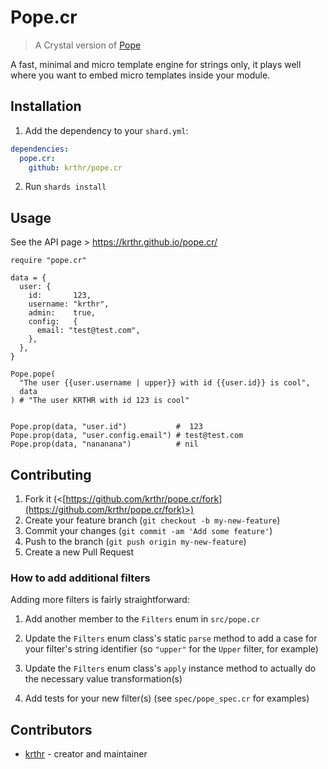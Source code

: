 # Pope.cr

> A Crystal version of [Pope](https://github.com/poppinss/pope)

A fast, minimal and micro template engine for strings only, it plays well where you want to embed micro templates inside your module.

## Installation

1. Add the dependency to your `shard.yml`:

```yaml
dependencies:
  pope.cr:
    github: krthr/pope.cr
```

2. Run `shards install`

## Usage

See the API page > https://krthr.github.io/pope.cr/

```crystal
require "pope.cr"

data = {
  user: {
    id:       123,
    username: "krthr",
    admin:    true,
    config:   {
      email: "test@test.com",
    },
  },
}

Pope.pope(
  "The user {{user.username | upper}} with id {{user.id}} is cool",
  data
) # "The user KRTHR with id 123 is cool"


Pope.prop(data, "user.id")           #  123
Pope.prop(data, "user.config.email") # test@test.com
Pope.prop(data, "nananana")          # nil
```

## Contributing

1. Fork it (<[https://github.com/krthr/pope.cr/fork](https://github.com/krthr/pope.cr/fork)>)
2. Create your feature branch (`git checkout -b my-new-feature`)
3. Commit your changes (`git commit -am 'Add some feature'`)
4. Push to the branch (`git push origin my-new-feature`)
5. Create a new Pull Request

### How to add additional filters

Adding more filters is fairly straightforward:

1. Add another member to the `Filters` enum in `src/pope.cr`

2. Update the `Filters` enum class's static `parse` method to add a case for your filter's string identifier (so `"upper"` for the `Upper` filter, for example)

3. Update the `Filters` enum class's `apply` instance method to actually do the necessary value transformation(s)

4. Add tests for your new filter(s) (see `spec/pope_spec.cr` for examples)


## Contributors

- [krthr](https://github.com/krthr) - creator and maintainer
